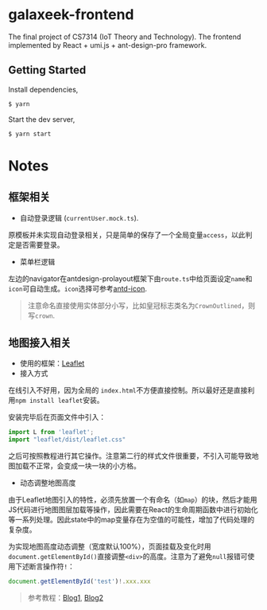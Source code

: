# galaxeek-frontend
The final project of CS7314 (IoT Theory and Technology). The frontend implemented by React + umi.js + ant-design-pro framework.

## Getting Started

Install dependencies,

```bash
$ yarn
```

Start the dev server,

```bash
$ yarn start
```


# Notes

## 框架相关
- 自动登录逻辑 (`currentUser.mock.ts`).

原模板并未实现自动登录相关，只是简单的保存了一个全局变量`access`，以此判定是否需要登录。

- 菜单栏逻辑

左边的navigator在antdesign-prolayout框架下由`route.ts`中给页面设定`name`和`icon`可自动生成。`icon`选择可参考[antd-icon](https://ant.design/components/icon-cn/).
> 注意命名直接使用实体部分小写，比如皇冠标志类名为`CrownOutlined`，则写`crown`.

## 地图接入相关
- 使用的框架：[Leaflet](https://leafletjs.com/download.html)
- 接入方式

在线引入不好用，因为全局的 `index.html`不方便直接控制。所以最好还是直接利用`npm install leaflet`安装。

安装完毕后在页面文件中引入：
```Typescript
import L from 'leaflet';
import "leaflet/dist/leaflet.css"
```
之后可按照教程进行其它操作。注意第二行的样式文件很重要，不引入可能导致地图加载不正常，会变成一块一块的小方格。

- 动态调整地图高度

由于Leaflet地图引入的特性，必须先放置一个有命名（如`map`）的块，然后才能用JS代码进行地图图层加载等操作，因此需要在React的生命周期函数中进行初始化等一系列处理。因此state中的map变量存在为空值的可能性，增加了代码处理的复杂度。

为实现地图高度动态调整（宽度默认100%），页面挂载及变化时用`document.getElementById()`直接调整`<div>`的高度。注意为了避免`null`报错可使用下述断言操作符`!`：
```Typescript
document.getElementById('test')!.xxx.xxx
```
> 参考教程：[Blog1](https://blog.csdn.net/weixin_30645617/article/details/96842586), [Blog2](https://blog.csdn.net/m0_37697423/article/details/106100922)
